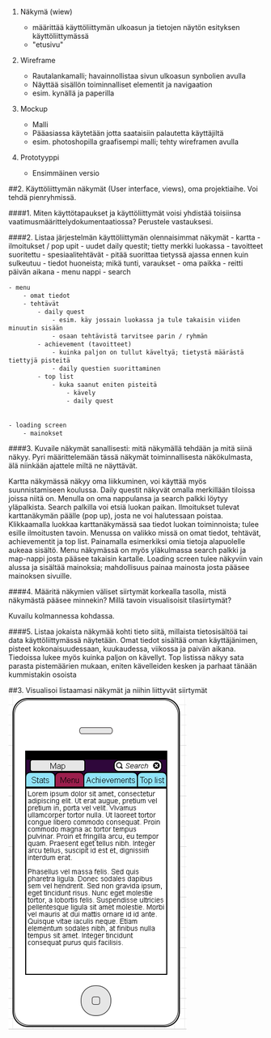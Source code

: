 1. Näkymä (wiew)
	- määrittää käyttöliittymän ulkoasun ja tietojen näytön esityksen käyttöliittymässä
	- "etusivu"
	
2. Wireframe 
	- Rautalankamalli; havainnollistaa sivun ulkoasun synbolien avulla
	- Näyttää sisällön toiminnalliset elementit ja navigaation
	- esim. kynällä ja paperilla

3. Mockup
	- Malli 
	- Pääasiassa käytetään jotta saataisiin palautetta käyttäjiltä
	- esim. photoshopilla graafisempi malli; tehty wireframen avulla

4. Prototyyppi
	- Ensimmäinen versio


##2. Käyttöliittymän näkymät (User interface, views), oma projektiaihe. Voi tehdä pienryhmissä.

####1. Miten käyttötapaukset ja käyttöliittymät voisi yhdistää toisiinsa vaatimusmäärittelydokumentaatiossa? Perustele 		vastauksesi.
 	
 
####2. Listaa järjestelmän käyttöliittymän olennaisimmat näkymät
 	- kartta
		- ilmoitukset / pop upit
			- uudet daily questit; tietty merkki luokassa
			- tavoitteet suoritettu
			- spesiaalitehtävät 
				- pitää suorittaa tietyssä ajassa ennen kuin sulkeutuu
			- tiedot huoneista; mikä tunti, varaukset
		- oma paikka
			- reitti päivän aikana
		- menu nappi
		- search
		
  	- menu
		- omat tiedot 
    	- tehtävät
    		- daily quest 
    			- esim. käy jossain luokassa ja tule takaisin viiden minuutin sisään
    			- osaan tehtävistä tarvitsee parin / ryhmän
    		- achievement (tavoitteet)
    			- kuinka paljon on tullut käveltyä; tietystä määrästä tiettyjä pisteitä
    			- daily questien suorittaminen
    		- top list
    			- kuka saanut eniten pisteitä 
    				- kävely
    				- daily quest
  
  		
  	- loading screen
  		- mainokset
  	
  

####3. Kuvaile näkymät sanallisesti: mitä näkymällä tehdään ja mitä siinä näkyy. Pyri määrittelemään tässä näkymät toiminnallisesta näkökulmasta, älä niinkään ajattele miltä ne näyttävät.

Kartta näkymässä näkyy oma liikkuminen, voi käyttää myös suunnistamiseen koulussa. Daily questit näkyvät omalla merkillään tiloissa joissa niitä on. Menulla on oma nappulansa ja search palkki löytyy yläpalkista. Search palkilla voi etsiä luokan paikan.
Ilmoitukset tulevat karttanäkymän päälle (pop up), josta ne voi halutessaan poistaa. Klikkaamalla luokkaa karttanäkymässä saa tiedot luokan toiminnoista; tulee esille ilmoitusten tavoin.
Menussa on valikko missä on omat tiedot, tehtävät, achievementit ja top list. Painamalla esimerkiksi omia tietoja alapuolelle aukeaa sisältö. Menu näkymässä on myös yläkulmassa search palkki ja map-nappi josta pääsee takaisin kartalle.
Loading screen tulee näkyviin vain alussa ja sisältää mainoksia; mahdollisuus painaa mainosta josta pääsee mainoksen sivuille.

 
####4. Määritä näkymien väliset siirtymät korkealla tasolla, mistä näkymästä pääsee minnekin? Millä tavoin visualisoisit tilasiirtymät?

Kuvailu kolmannessa kohdassa.
 
####5. Listaa jokaista näkymää kohti tieto siitä, millaista tietosisältöä tai data käyttöliittymässä näytetään.
Omat tiedot sisältää oman käyttäjänimen, pisteet kokonaisuudessaan, kuukaudessa, viikossa ja paivän aikana. Tiedoissa 	lukee myös kuinka paljon on kävellyt. Top listissa näkyy sata parasta pistemäärien mukaan, eniten kävelleiden kesken ja 		parhaat tänään kummistakin osoista

##3. Visualisoi listaamasi näkymät ja niihin liittyvät siirtymät
![Käyttötapaus1](menu.png)
